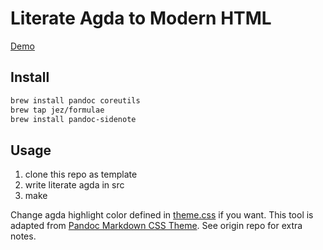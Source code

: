 # Literate Agda to Modern HTML

[Demo](https://choukh.github.io/agda-lvo/Ordinal.html)

## Install

```bash
brew install pandoc coreutils
brew tap jez/formulae
brew install pandoc-sidenote
```

## Usage

1. clone this repo as template
2. write literate agda in src
3. make

Change agda highlight color defined in [theme.css](https://github.com/choukh/literate-agda-to-modern-html/blob/main/pulic/css/theme.css) if you want. This tool is adapted from [Pandoc Markdown CSS Theme](https://github.com/jez/pandoc-markdown-css-theme). See origin repo for extra notes.
